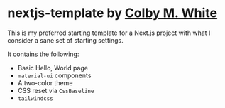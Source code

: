 # nextjs-template by [Colby M. White]

This is my preferred starting template for a Next.js project
with what I consider a sane set of starting settings.

It contains the following:
- Basic Hello, World page
- `material-ui` components
- A two-color theme
- CSS reset via `CssBaseline`
- `tailwindcss`

[Colby M. White]: https://github.com/colbywhite/
